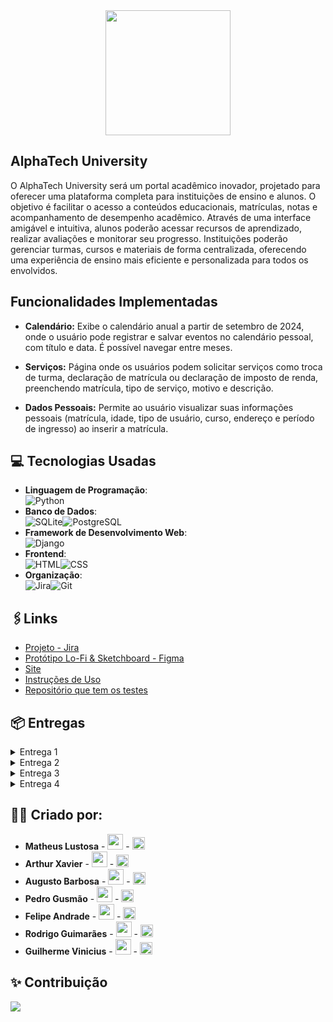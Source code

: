 <div align="center">
<img src="https://github.com/user-attachments/assets/63de21b1-4a13-4c3c-9085-8fb93827e6fb" width="200px"style=> 
</div>



## AlphaTech University 

O AlphaTech University será um portal acadêmico inovador, projetado para oferecer uma plataforma completa para instituições de ensino e alunos. O objetivo é facilitar o acesso a conteúdos educacionais, matrículas, notas e acompanhamento de desempenho acadêmico. Através de uma interface amigável e intuitiva, alunos poderão acessar recursos de aprendizado, realizar avaliações e monitorar seu progresso. Instituições poderão gerenciar turmas, cursos e materiais de forma centralizada, oferecendo uma experiência de ensino mais eficiente e personalizada para todos os envolvidos.

## Funcionalidades Implementadas

- **Calendário:** Exibe o calendário anual a partir de setembro de 2024, onde o usuário pode registrar e salvar eventos no calendário pessoal, com título e data. É possível navegar entre meses.

- **Serviços:** Página onde os usuários podem solicitar serviços como troca de turma, declaração de matrícula ou declaração de imposto de renda, preenchendo matrícula, tipo de serviço, motivo e descrição.

- **Dados Pessoais:** Permite ao usuário visualizar suas informações pessoais (matrícula, idade, tipo de usuário, curso, endereço e período de ingresso) ao inserir a matrícula.




## 💻 Tecnologias Usadas
- **Linguagem de Programação**:<br>![Python](https://img.shields.io/badge/Python-3776AB?style=for-the-badge&logo=python&logoColor=white)
- **Banco de Dados**:<br>![SQLite](https://img.shields.io/badge/SQLite-003B57?style=for-the-badge&logo=sqlite&logoColor=white)![PostgreSQL](https://img.shields.io/badge/PostgreSQL-336791?style=for-the-badge&logo=postgresql&logoColor=white)
- **Framework de Desenvolvimento Web**:<br>![Django](https://img.shields.io/badge/Django-092E20?style=for-the-badge&logo=django&logoColor=white)
- **Frontend**:<br>![HTML](https://img.shields.io/badge/HTML5-E34F26?style=for-the-badge&logo=html5&logoColor=white)![CSS](https://img.shields.io/badge/CSS3-1572B6?style=for-the-badge&logo=css3&logoColor=white)
- **Organização**:<br>![Jira](https://img.shields.io/badge/Jira-0052CC?style=for-the-badge&logo=jira&logoColor=white)![Git](https://img.shields.io/badge/git-%23F05033.svg?style=for-the-badge&logo=git&logoColor=white)

## 🖇️Links 
-  [Projeto - Jira](https://cesar-team-c925b8yd.atlassian.net/jira/software/projects/AW/boards/5?atlOrigin=eyJpIjoiOGQyNjQxNmVlNzYxNDUzNmEwMDA5Y2Y4YTZiMmVkMmEiLCJwIjoiaiJ9)
-  [Protótipo Lo-Fi & Sketchboard - Figma](https://www.figma.com/design/7uEuFDZ5T9I2HeTYMGfnR9/FDS-Entrega-1?node-id=0-1&t=nimLCI6xdHeemn50-1)
- [Site](https://alphatech-btdjdsgcg6dff6f4.brazilsouth-01.azurewebsites.net)
- [Instruções de Uso](https://docs.google.com/document/d/1c1OgO7LOwW2Inl0H0sZEEPRcILvZiO6kl6c-bOLQv3Y/edit?usp=sharing)
- [Repositório que tem os testes](https://github.com/pedroguswander/FDS)

## 📦 Entregas

<details>
<summary>Entrega 1</summary>
<ul>
    <li><a href="Backlog.md">Print do Backlog das histórias</a></li>
    <li><a href="https://youtu.be/NCyXO3E3Ow8">Screencast do Protótipo Lo-Fi</a></li>
    <li><a href="https://www.figma.com/design/7uEuFDZ5T9I2HeTYMGfnR9/FDS-Entrega-1?node-id=0-1&t=nimLCI6xdHeemn50-1">Protótipo Lo-Fi & Sketchboard - Figma - Sprint 1</a></li>
    <li><a href="Quadro.md">Quadro da Sprint 1 inicializada</a></li>
</ul>
</details>

<details>
<summary>Entrega 2</summary>
<ul>
    <li><a href="https://youtu.be/Sw1efqT8uFA">Screencast - Entrega 2</a></li>
    <li><a href="https://alphatech-btdjdsgcg6dff6f4.brazilsouth-01.azurewebsites.net">Deploy na Azure</a></li>
    <li><a href="imgdump2/diagrama-entrega-2-(3).png" >Diagrama de Atividade do Sistema</a></li>
    <li><a href="imgdump2/backlog-entrega-2-(3).png" >Print do Backlog do Projeto</a></li>
    <li><a href="imgdump2/sprint-entrega-2-(2).png" >Print do Quadro da Sprint</a></li>
</ul>
</details>

<details>
<summary>Entrega 3</summary>
<ul>
    <li><a href="https://youtu.be/LULYURbCteA">Screencast - Entrega 3</a></li>
    <li><a href="https://www.youtube.com/watch?v=qXClMq3jBNc">Screencast do Protótipo Lo-Fi da Sprint 2</a></li>
    <li><a href="https://youtu.be/AvaXF9_lieA?si=TchtwCMdaPlraZcD">Screencast dos Testes - Sprint 1 e 2</a></li>
    <li><a href="https://www.figma.com/design/7uEuFDZ5T9I2HeTYMGfnR9/FDS-Entrega-1?node-id=0-1&t=nimLCI6xdHeemn50-1">Protótipo Lo-Fi & Sketchboard - Figma - Sprint 2</a></li>
    <li><a href="imgdump2/quadro-sprint2.png">Print do Quadro da Sprint 2 </a></li>
    <li><a href="imgdump2/backlog-sprint2.png">Print do Backlog da Sprint 2 </a></li>
</ul>
</details>
<details>
<summary>Entrega 4</summary>
<ul>
    <li><a href="https://github.com/MatheusLustosa/FDS/blob/main/contributing.md">contributing.md</a></li>
    <li><a href="https://youtu.be/bRqVHxtG86Q">Screencast do Protótipo Lo-Fi da Sprint 3</a></li>
</ul>
</details>

## 🙋‍♂️ Criado por:

- **Matheus Lustosa** - <a href="mailto:mclc3@cesar.school"><img src="https://github.com/user-attachments/assets/d910e050-b74b-4dfd-9c58-bd3e6be60e8b" width="25"></a> - <a href="https://www.linkedin.com/in/matheus-lustosa-827010242/"><img src="https://upload.wikimedia.org/wikipedia/commons/c/ca/LinkedIn_logo_initials.png" width="20"></a>
- **Arthur Xavier** - <a href="mailto:axrm@cesar.school"><img src="https://github.com/user-attachments/assets/d910e050-b74b-4dfd-9c58-bd3e6be60e8b" width="25"></a> - <a href="https://www.linkedin.com/in/arthur-xavier-143389304?utm_source=share&utm_campaign=share_via&utm_content=profile&utm_medium=android_app "><img src="https://upload.wikimedia.org/wikipedia/commons/c/ca/LinkedIn_logo_initials.png" width="20"></a>
- **Augusto Barbosa** - <a href="mailto:abc4@cesar.school"><img src="https://github.com/user-attachments/assets/d910e050-b74b-4dfd-9c58-bd3e6be60e8b" width="25"></a> - <a href="https://br.linkedin.com/in/augusto-barbosa-90550b2b8"><img src="https://upload.wikimedia.org/wikipedia/commons/c/ca/LinkedIn_logo_initials.png" width="20"></a>
- **Pedro Gusmão** - <a href="mailto:padg@cesar.school"><img src="https://github.com/user-attachments/assets/d910e050-b74b-4dfd-9c58-bd3e6be60e8b" width="25"></a> - <a href="https://github.com/MatheusLustosa/FDS"><img src="https://upload.wikimedia.org/wikipedia/commons/c/ca/LinkedIn_logo_initials.png" width="20"></a>
- **Felipe Andrade** - <a href="mailto:frca2@cesar.school"><img src="https://github.com/user-attachments/assets/d910e050-b74b-4dfd-9c58-bd3e6be60e8b" width="25"></a> - <a href="https://github.com/MatheusLustosa/FDS"><img src="https://upload.wikimedia.org/wikipedia/commons/c/ca/LinkedIn_logo_initials.png" width="20"></a>
- **Rodrigo Guimarães** - <a href="mailto:rgp2@cesar.school"><img src="https://github.com/user-attachments/assets/d910e050-b74b-4dfd-9c58-bd3e6be60e8b" width="25"></a> - <a href="https://www.linkedin.com/in/rodrigo-guimar%C3%A3es-6aa431201/"><img src="https://upload.wikimedia.org/wikipedia/commons/c/ca/LinkedIn_logo_initials.png" width="20"></a>
- **Guilherme Vinicius** - <a href="mailto:gvrs@cesar.school"><img src="https://github.com/user-attachments/assets/d910e050-b74b-4dfd-9c58-bd3e6be60e8b" width="25"></a> - <a href="https://www.linkedin.com/in/guilherme-vin%C3%ADcius-3a07882b7/"><img src="https://upload.wikimedia.org/wikipedia/commons/c/ca/LinkedIn_logo_initials.png" width="20"></a>

## ✨ Contribuição
<a href="https://github.com/MatheusLustosa/FDS/graphs/contributors">
  <img src="https://contrib.rocks/image?repo=MatheusLustosa/FDS" />
</a>

